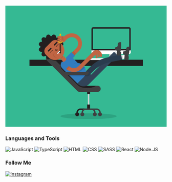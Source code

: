 [![Header](https://github.com/Nickita-Krizhanovskiy/Nickita-Krizhanovskiy/blob/main/assets/header.gif)]()

### Languages and Tools

![JavaScript](https://img.shields.io/badge/-JavaScript-090909?style=for-the-badge&logo=JavaScript&logoColor=E9D54D)
![TypeScript](https://img.shields.io/badge/-TypeScript-090909?style=for-the-badge&logo=TypeScript&logoColor=blue)
![HTML](https://img.shields.io/badge/-HTML-090909?style=for-the-badge&logo=HTML5&logoColor=orange)
![CSS](https://img.shields.io/badge/-CSS-090909?style=for-the-badge&logo=CSS3&logoColor=blue)
![SASS](https://img.shields.io/badge/-SASS-090909?style=for-the-badge&logo=SASS&logoColor=red)
![React](https://img.shields.io/badge/-React-090909?style=for-the-badge&logo=React&logoColor=blue)
![Node.JS](https://img.shields.io/badge/-Node.js-090909?style=for-the-badge&logo=Node.js&logoColor=green)

### Follow Me

[![Instagram](https://img.shields.io/badge/-Instagram-090909?style=for-the-badge&logo=instagram&logoColor=B4068E)](https://www.instagram.com/n.krizh/)
